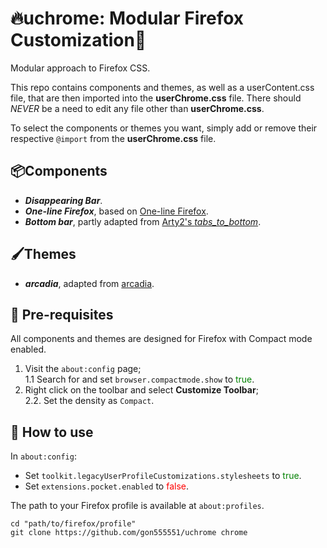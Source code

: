 # 🔥uchrome: Modular Firefox Customization🦊

Modular approach to Firefox CSS.

This repo contains components and themes, as well as a userContent.css file, that are then imported into the **userChrome.css** file. There should _NEVER_ be a need to edit any file other than **userChrome.css**.

To select the components or themes you want, simply add or remove their respective `@import` from the **userChrome.css** file.

## 📦Components

- **_Disappearing Bar_**.
- **_One-line Firefox_**, based on [One-line Firefox](https://github.com/khuedoan/one-line-firefox).
- **_Bottom bar_**, partly adapted from [Arty2's _tabs_to_bottom_](https://github.com/Arty2/userstyles/blob/master/tabs_to_bottom.userchrome.css).

## 🖌️Themes

- **_arcadia_**, adapted from [arcadia](https://github.com/tyrohellion/arcadia).

## 🎒 Pre-requisites

All components and themes are designed for Firefox with Compact mode enabled.

1. Visit the `about:config` page;  
   1.1 Search for and set `browser.compactmode.show` to <font color=green>true</font>.
2. Right click on the toolbar and select **Customize Toolbar**;  
   2.2. Set the density as `Compact`.

## 🔧 How to use

In `about:config`:

- Set `toolkit.legacyUserProfileCustomizations.stylesheets` to <font color=green>true</font>.
- Set `extensions.pocket.enabled` to <font color=red>false</font>.

The path to your Firefox profile is available at `about:profiles`.

```shell
cd "path/to/firefox/profile"
git clone https://github.com/gon555551/uchrome chrome
```
